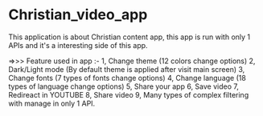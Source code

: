 # Christian_video_app
This application is about Christian content app, this app is run with only 1 APIs and it's a interesting side of this app.

=>>> Feature used in app :-
1, Change theme (12 colors change options)
2, Dark/Light mode (By default theme is applied after visit main screen)
3, Change fonts (7 types of fonts change options)
4, Change language (18 types of language change options)
5, Share your app
6, Save video
7, Redireact in YOUTUBE
8, Share video
9, Many types of complex filtering with manage in only 1 API.
